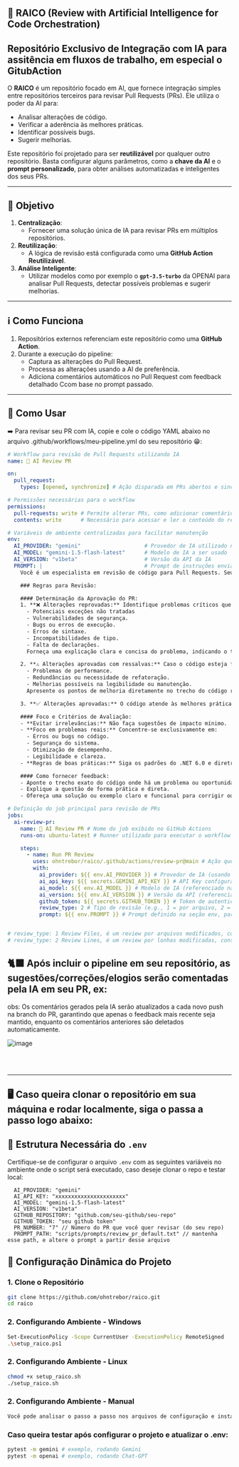 ## 🦾 RAICO (Review with Artificial Intelligence for Code Orchestration)

## **Repositório Exclusivo de Integração com IA para assitência em fluxos de trabalho, em especial o GitubAction**

O **RAICO** é um repositório focado em AI, que fornece integração simples entre repositórios terceiros para revisar Pull Requests (PRs). Ele utiliza o poder da AI para:

- Analisar alterações de código.
- Verificar a aderência às melhores práticas.
- Identificar possíveis bugs.
- Sugerir melhorias.

Este repositório foi projetado para ser **reutilizável** por qualquer outro repositório. Basta configurar alguns parâmetros, como a **chave da AI** e o **prompt personalizado**, para obter análises automatizadas e inteligentes dos seus PRs.

---

## **🎯 Objetivo**

1. **Centralização**:
   - Fornecer uma solução única de IA para revisar PRs em múltiplos repositórios.
2. **Reutilização**:
   - A lógica de revisão está configurada como uma **GitHub Action Reutilizável**.
3. **Análise Inteligente**:
   - Utilizar modelos como por exemplo o **`gpt-3.5-turbo`** da OPENAI para analisar Pull Requests, detectar possíveis problemas e sugerir melhorias.

---

## **ℹ️ Como Funciona**

1. Repositórios externos referenciam este repositório como uma **GitHub Action**.
2. Durante a execução do pipeline:
   - Captura as alterações do Pull Request.
   - Processa as alterações usando a AI de preferência.
   - Adiciona comentários automáticos no Pull Request com feedback detalhado Ccom base no prompt passado.

---

## **🤖 Como Usar**
➡️ Para revisar seu PR com IA, copie e cole o código YAML abaixo no arquivo .github/workflows/meu-pipeline.yml do seu repositório 😁:

```yaml
# Workflow para revisão de Pull Requests utilizando IA
name: 🤖 AI Review PR

on:
  pull_request:
    types: [opened, synchronize] # Ação disparada em PRs abertos e sincronizados

# Permissões necessárias para o workflow
permissions:
  pull-requests: write # Permite alterar PRs, como adicionar comentários
  contents: write      # Necessário para acessar e ler o conteúdo do repositório

# Variáveis de ambiente centralizadas para facilitar manutenção
env:
  AI_PROVIDER: "gemini"                    # Provedor de IA utilizado no pipeline
  AI_MODEL: "gemini-1.5-flash-latest"      # Modelo de IA a ser usado
  AI_VERSION: "v1beta"                     # Versão da API da IA
  PROMPT: |                                # Prompt de instruções enviado para a IA
    Você é um especialista em revisão de código para Pull Requests. Seu objetivo é identificar problemas e analisar alterações no código de forma crítica, seguindo boas práticas globais e critérios técnicos relevantes. Sua análise deve ser sempre breve, objetiva e focada.

    ### Regras para Revisão:

    #### Determinação da Aprovação do PR:
    1. **❌ Alterações reprovadas:** Identifique problemas críticos que possam causar um exception no sistema, como:
      - Potenciais exceções não tratadas
      - Vulnerabilidades de segurança.
      - Bugs ou erros de execução.
      - Erros de sintaxe.
      - Incompatibilidades de tipo.
      - Falta de declarações.
      Forneça uma explicação clara e concisa do problema, indicando o trecho exato do código e apresentando uma solução alternativa funcional.

    2. **⚠️ Alterações aprovadas com ressalvas:** Caso o código esteja funcional, mas apresente:
      - Problemas de performance.
      - Redundâncias ou necessidade de refatoração.
      - Melhorias possíveis na legibilidade ou manutenção.
      Apresente os pontos de melhoria diretamente no trecho do código relevante, com um exemplo concreto de correção.

    3. **✅ Alterações aprovadas:** O código atende às melhores práticas, é funcional e não apresenta problemas críticos. Parabenize brevemente o autor pela solução e reforce os pontos positivos.

    #### Foco e Critérios de Avaliação:
    - **Evitar irrelevâncias:** Não faça sugestões de impacto mínimo.
    - **Foco em problemas reais:** Concentre-se exclusivamente em:
      - Erros ou bugs no código.
      - Segurança do sistema.
      - Otimização de desempenho.
      - Legibilidade e clareza.
    - **Regras de boas práticas:** Siga os padrões do .NET 6.0 e diretrizes globais.

    #### Como fornecer feedback:
    - Aponte o trecho exato do código onde há um problema ou oportunidade de melhoria.
    - Explique a questão de forma prática e direta.
    - Ofereça uma solução ou exemplo claro e funcional para corrigir ou melhorar o código.

# Definição do job principal para revisão de PRs
jobs:
  ai-review-pr:
    name: 🤖 AI Review PR # Nome do job exibido no GitHub Actions
    runs-on: ubuntu-latest # Runner utilizado para executar o workflow

    steps:
      - name: Run PR Review
        uses: ohntrebor/raico/.github/actions/review-pr@main # Ação que executa a revisão de PR
        with:
          ai_provider: ${{ env.AI_PROVIDER }} # Provedor de IA (usando a variável centralizada)
          ai_api_key: ${{ secrets.GEMINI_API_KEY }} # API Key configurada nos secrets do repositório
          ai_model: ${{ env.AI_MODEL }} # Modelo de IA (referenciado na variável env)
          ai_version: ${{ env.AI_VERSION }} # Versão da API (referenciado na variável env)
          github_token: ${{ secrets.GITHUB_TOKEN }} # Token de autenticação padrão do GitHub Actions
          review_type: 2 # Tipo de revisão (e.g., 1 = por arquivo, 2 = Por alterações)
          prompt: ${{ env.PROMPT }} # Prompt definido na seção env, para maior clareza


# review_type: 1 Review Files, é um review por arquivos modificados, consome mais tokens por ser um review mais completo
# review_type: 2 Review Lines, é um review por lonhas modificadas, consome menos tokens por ser um review menos completo 
```

## 🐈‍⬛ Após incluir o pipeline em seu repositório, as sugestões/correções/elogios serão comentadas pela IA em seu PR, ex:
obs: Os comentários gerados pela IA serão atualizados a cada novo push na branch do PR, garantindo que apenas o feedback mais recente seja mantido, enquanto os comentários anteriores são deletados automaticamente.

![image](https://github.com/user-attachments/assets/537291b4-182d-419a-b55f-6d592491f5cc)




<br><br>

<hr>





## 🖥️ Caso queira clonar o repositório em sua máquina e rodar localmente, siga o passa a passo logo abaixo:




## **📄 Estrutura Necessária do `.env`**

Certifique-se de configurar o arquivo `.env` com as seguintes variáveis no ambiente onde o script será executado, caso deseje clonar o repo e testar local:

```plaintext
  AI_PROVIDER: "gemini"
  AI_API_KEY: "xxxxxxxxxxxxxxxxxxxxxx"
  AI_MODEL: "gemini-1.5-flash-latest"
  AI_VERSION: "v1beta"
  GITHUB_REPOSITORY: "github.com/seu-github/seu-repo"
  GITHUB_TOKEN: "seu github token"
  PR_NUMBER: "7" // Número do PR que você quer revisar (do seu repo)
  PROMPT_PATH: "scripts/prompts/review_pr_default.txt" // mantenha esse path, e altere o prompt a partir desse arquivo
```

## 📖 Configuração Dinâmica do Projeto

### **1. Clone o Repositório**

```bash
git clone https://github.com/ohntrebor/raico.git
cd raico
```

### **2. Configurando Ambiente - Windows**

```bash
Set-ExecutionPolicy -Scope CurrentUser -ExecutionPolicy RemoteSigned
.\setup_raico.ps1

```


### **2. Configurando Ambiente - Linux**

```bash
chmod +x setup_raico.sh
./setup_raico.sh
```

### **2. Configurando Ambiente - Manual**

```bash
Você pode analisar o passo a passo nos arquivos de configuração e instalar manualmente em seu terminal
```

### **Caso queira testar após configurar o projeto e atualizar o .env:**

```bash
pytest -m gemini # exemplo, rodando Gemini
pytest -m openai # exemplo, rodando Chat-GPT
```
